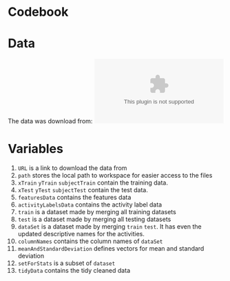 # Codebook

# Data

The data was download from: ![Data Link](https://d396qusza40orc.cloudfront.net/getdata%2Fprojectfiles%2FUCI%20HAR%20Dataset.zip)

# Variables

1. ```URL``` is a link to download the data from
2. ```path``` stores the local path to workspace for easier access to the files
3. ```xTrain``` ```yTrain``` ```subjectTrain``` contain the training data.
4. ```xTest``` ```yTest``` ```subjectTest``` contain the test data.
5. ```featuresData``` contains the features data
6. ```activityLabelsData``` contains the activity label data
7. ```train``` is a dataset made by merging all training datasets
8. ```test``` is a dataset made by merging all testing datasets
9. ```dataSet``` is a dataset made by merging ```train``` ```test```. It has even the updated descriptive names for the activities.
10. ```columnNames``` contains the column names of ```dataSet```
11. ```meanAndStandardDeviation``` defines vectors for mean and standard deviation
12. ```setForStats``` is a subset of ```dataset```
13. ```tidyData``` contains the tidy cleaned data